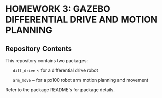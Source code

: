 # HOMEWORK 3: GAZEBO DIFFERENTIAL DRIVE AND MOTION PLANNING 

## Repository Contents
This repository contains two packages: 

&nbsp;&nbsp;&nbsp;&nbsp;&nbsp;&nbsp;`diff_drive` ~ for a differential drive robot

&nbsp;&nbsp;&nbsp;&nbsp;&nbsp;&nbsp;`arm_move` ~ for a px100 robot arm motion planning and movement

Refer to the package README's for package details.